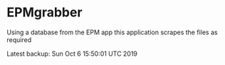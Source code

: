 # EPMgrabber
Using a database from the EPM app this application scrapes the files as required


Latest backup: Sun Oct 6 15:50:01 UTC 2019
